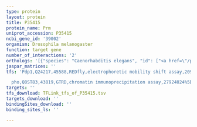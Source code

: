 ```yaml
---
type: protein
layout: protein
title: P35415
protein_name: Prm
uniprot_accession: P35415
ncbi_gene_id: '39002'
organism: Drosophila melanogaster
function: target gene
number_of_interactions: '2'
orthologs: '[{"species": "Caenorhabditis elegans", "id": ["<a href=\"/protein/p10567\">P10567</a>"]}, {"species": "Saccharomyces cerevisiae", "id": ["<a href=\"/protein/p31111\">P31111</a>", "<a href=\"/protein/p32380\">P32380</a>"]}]'
jaspar_matrices: ''
tfs: 'Pdp1,Q24217,45588,REDfly,electrophoretic mobility shift assay,20965965%5Buid%5D+OR+15817225%5Buid%5D,Yes

  pho,Q8ST83,43819,GTRD,chromatin immunoprecipitation assay,27924024%5Buid%5D,No'
targets: ''
tfs_download: TFLink_tfs_of_P35415.tsv
targets_download: ''
bindingSites_download: ''
binding_sites_ls: ''

---
```

